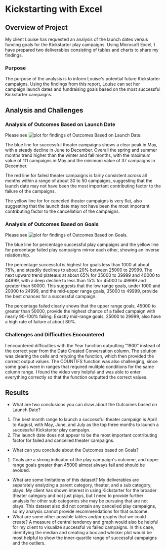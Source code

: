 # Kickstarting with Excel

## Overview of Project
My client Louise has requested an analysis of the launch dates versus funding goals for the Kickstarter play campaigns. Using Microsoft Excel, I have prepared two deliverables consisting of tables and charts to share my findings.
### Purpose
The purpose of the analysis is to inform Louise's potential future Kickstarter campaigns. Using the findings from this report, Louise can set her campaign launch dates and fundraising goals based on the most successful Kickstarter campaigns.

## Analysis and Challenges

### Analysis of Outcomes Based on Launch Date
Please see ![plot](./kickstarter-analysis/Resources/Theater_Outcomes_vs_Launch.png) for findings of Outcomes Based on Launch Date. 

The blue line for successful theater campaigns shows a clear peak in May, with a steady decline in June to December. Overall the spring and summer months trend higher than the winter and fall months, with the maximum value of 111 campaigns in May and the minimum value of 37 campaigns in December.

The red line for failed theater campaigns is fairly consistent across all months within a range of about 30 to 50 campaigns, suggesting that the launch date may not have been the most important contributing factor to the failure of the campaigns.

The yellow line for for canceled theater campaigns is very flat, also suggesting that the launch date may not have been the most important contributing factor to the cancellation of the campaigns.

### Analysis of Outcomes Based on Goals
Please see ![plot](./kickstarter-analysis/Resources/Outcomes_vs_Goals.png) for findings of Outcomes Based on Goals.

The blue line for percentage successful play campaigns and the yellow line for percentage failed play campaigns mirror each other, showing an inverse relationship.

The percentage successful is highest for goals less than 1000 at about 75%, and steadily declines to about 20% between 25000 to 29999. The next upward trend plateaus at about 65% for 35000 to 39999 and 40000 to 44999, with a deep decline to less than 15% for 45000 to 49999 and greater than 50000. This suggests that the low range goals, under 1000 and 20000 to 24999, and the mid-upper range goals, 35000 to 49999, provide the best chances for a successful campaign.

The percentage failed clearly shows that the upper range goals, 45000 to greater than 50000, provide the highest chance of a failed campaign with nearly 90-100% failing. Exactly mid-range goals, 25000 to 29999, also have a high rate of failure at about 80%.

### Challenges and Difficulties Encountered
I encountered difficulties with the Year function outputting "1900" instead of the correct year from the Date Created Conversation column. The solution was clearing the cells and retyping the function, which then provided the correct output values. The COUNTIFS function was also challenging, since some goals were in ranges that required mulitple conditions for the same column range. I found the video very helpful and was able to enter everything correctly so that the function outputted the correct values.

## Results

- What are two conclusions you can draw about the Outcomes based on Launch Date?
1. The best month range to launch a successful theater campaign is April to August, with May, June, and July as the top three months to launch a successful Kickstarter play campaign. 
2. The launch date does not appear to be the most important contributing factor for failed and cancelled theater campaigns. 

- What can you conclude about the Outcomes based on Goals?
1. Goals are a strong indicator of the play campaign's outcome, and upper range goals greater than 45000 almost always fail and should be avoided.
- What are some limitations of this dataset?
My deliverables are separately analyzing a parent category, theater, and a sub category, plays. My client has shown interest in using Kickstarter for the broader theater category and not just plays, but I need to provide further analysis for other sub categories she may be pursuing that are not plays. This dataset also did not contain any cancelled play campaigns, so my analysis cannot provide recommendations for that outcome. 
- What are some other possible tables and/or graphs that we could create?
A measure of central tendency and graph would also be helpful for my client to visualize successful vs failed campaigns. In this case, identifying the median and creating a box and whisker plot would be most helpful to show the inner-quartile range of successful campaigns and the outliers.

